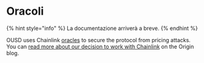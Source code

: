 # Oracoli

{% hint style="info" %}
La documentazione arriverà a breve.
{% endhint %}

OUSD uses Chainlink [oracles](../../core-concepts/price-oracles.md) to secure the protocol from pricing attacks. You can [read more about our decision to work with Chainlink](https://blog.originprotocol.com/how-origin-uses-chainlink-oracles-to-secure-ousd-bff5601e840e) on the Origin blog.

